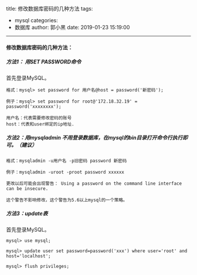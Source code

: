title: 修改数据库密码的几种方法
tags:
  - mysql
categories:
  - 数据库
author: 郭小黑
date: 2019-01-23 15:19:00
---


####  修改数据库密码的几种方法：




##### 方法1： 用SET PASSWORD命令   

首先登录MySQL。  

    格式：mysql> set password for 用户名@host = password('新密码');  

    例子：mysql> set password for root@'172.18.32.19' = password('xxxxxxxx'); 
    
    用户名：代表需要修改密码的账号
    host：代表和user绑定的ip地址.
	
<!--more-->
    
    
##### 方法2：用mysqladmin   不用登录数据库，在mysql的bin目录打开命令行执行即可。（建议）

    格式：mysqladmin -u用户名 -p旧密码 password 新密码  
    
    例子：mysqladmin -uroot -proot password xxxxxx  
    
    更改以后可能会出现警告： Using a password on the command line interface can be insecure.
    
    这个警告不影响修改，这个警告为5.6以上mysql的一个策略。

##### 方法3：update表 

 首先登录MySQL。  

    mysql> use mysql;  
    
    mysql> update user set password=password('xxx') where user='root' and host='localhost';  
    
    mysql> flush privileges;  
